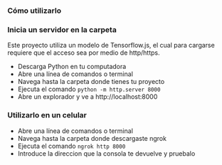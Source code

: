 
### Cómo utilizarlo
### Inicia un servidor en la carpeta
Este proyecto utiliza un modelo de Tensorflow.js, el cual para cargarse requiere que el acceso sea por medio de http/https.

- Descarga Python en tu computadora
- Abre una línea de comandos o terminal
- Navega hasta la carpeta donde tienes tu proyecto
- Ejecuta el comando `python -m http.server 8000`
- Abre un explorador y ve a http://localhost:8000

### Utilizarlo en un celular
- Abre una línea de comandos o terminal
- Navega hasta la carpeta donde descargaste ngrok
- Ejecuta el comando `ngrok http 8000`
- Introduce la direccion que la consola te devuelve y pruebalo


